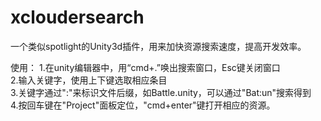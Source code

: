 # xcloudersearch
一个类似spotlight的Unity3d插件，用来加快资源搜索速度，提高开发效率。

使用：
1.在unity编辑器中，用“cmd+.”唤出搜索窗口，Esc键关闭窗口  
2.输入关键字，使用上下键选取相应条目  
3.关键字通过":"来标识文件后缀，如Battle.unity，可以通过"Bat:un"搜索得到  
4.按回车键在"Project"面板定位，"cmd+enter"键打开相应的资源。

